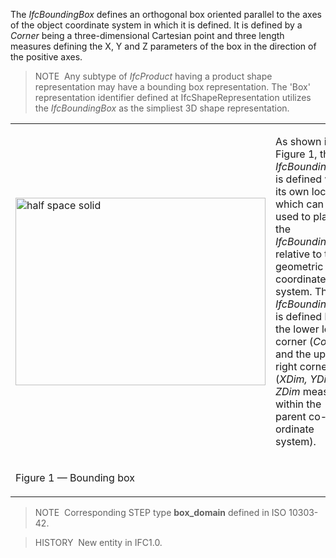The _IfcBoundingBox_ defines an orthogonal box oriented parallel to the axes of the object coordinate system in which it is defined. It is defined by a _Corner_ being a three-dimensional Cartesian point and three length measures defining the X, Y and Z parameters of the box in the direction of the positive axes.

> NOTE&nbsp; Any subtype of _IfcProduct_ having a product shape representation may have a bounding box representation. The 'Box' representation identifier defined at IfcShapeRepresentation utilizes the _IfcBoundingBox_ as the simpliest 3D shape representation.

<table cellpadding="2" cellspacing="2">
<tr>
<td><img src="../../../figures/ifcboundingbox-layout1.gif" alt="half space solid" width="400" height="300" border="0"></td>
<td style="vertical-align:bottom;">
<p class="small">As shown in Figure 1, the <em>IfcBoundingBox</em> is defined with its own location which can be used to place the
<em>IfcBoundingBox</em> relative to the geometric coordinate system. The <em>IfcBoundingBox</em> is defined by the
lower left corner (<em>Corner</em>) and the upper right corner (<em>XDim, YDim, ZDim</em> measured within the parent
co-ordinate system).</p>
</td>
</tr>
<tr>
<td>
<p class="figure">Figure 1 &mdash; Bounding box</p>
</td>
<td>&nbsp;</td>
</tr>
</table>

> NOTE&nbsp; Corresponding STEP type **box_domain** defined in ISO 10303-42.

> HISTORY&nbsp; New entity in IFC1.0.